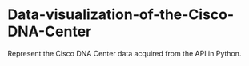 # Data-visualization-of-the-Cisco-DNA-Center
Represent the Cisco DNA Center data acquired from the API in Python.
